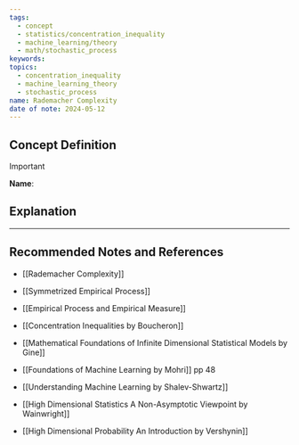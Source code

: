 ```yaml
---
tags:
  - concept
  - statistics/concentration_inequality
  - machine_learning/theory
  - math/stochastic_process
keywords: 
topics:
  - concentration_inequality
  - machine_learning_theory
  - stochastic_process
name: Rademacher Complexity
date of note: 2024-05-12
---
```


## Concept Definition

>[!important]
>**Name**: 



## Explanation





-----------
##  Recommended Notes and References

- [[Rademacher Complexity]]
- [[Symmetrized Empirical Process]]
- [[Empirical Process and Empirical Measure]]

- [[Concentration Inequalities by Boucheron]]
- [[Mathematical Foundations of Infinite Dimensional Statistical Models by Gine]]
- [[Foundations of Machine Learning by Mohri]] pp 48
- [[Understanding Machine Learning by Shalev-Shwartz]]
- [[High Dimensional Statistics A Non-Asymptotic Viewpoint by Wainwright]]
- [[High Dimensional Probability An Introduction by Vershynin]]